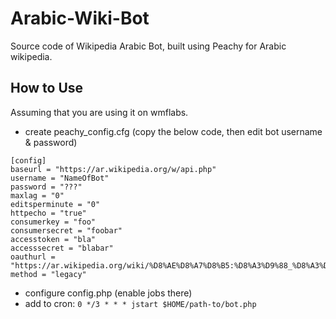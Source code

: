 # Arabic-Wiki-Bot
Source code of Wikipedia Arabic Bot, built using Peachy for Arabic wikipedia.

## How to Use
Assuming that you are using it on wmflabs.
- create peachy_config.cfg (copy the below code, then edit bot username & password)
```
[config]
baseurl = "https://ar.wikipedia.org/w/api.php"
username = "NameOfBot"
password = "???"
maxlag = "0"
editsperminute = "0"
httpecho = "true"
consumerkey = "foo"
consumersecret = "foobar"
accesstoken = "bla"
accesssecret = "blabar"
oauthurl = "https://ar.wikipedia.org/wiki/%D8%AE%D8%A7%D8%B5:%D8%A3%D9%88_%D8%A3%D9%88%D8%AB"
method = "legacy"
```
- configure config.php (enable jobs there)
- add to cron: 
`0 */3 * * * jstart $HOME/path-to/bot.php` 


